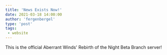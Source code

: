 ```yaml
---
title: 'News Exists Now!'
date: 2021-03-18 14:00:00
author: 'fergenbergel'
type: 'post'
tags: 
 - website
---
```


This is the official Aberrant Winds' Rebirth of the Night Beta Branch server!